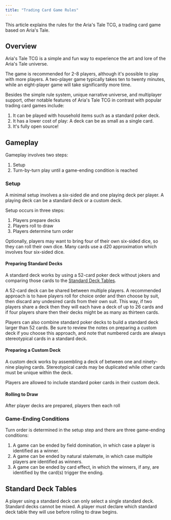 ```yaml
---
title: "Trading Card Game Rules"
---
```


This article explains the rules for the Aria's Tale TCG, a trading card game based on Aria's Tale.

## Overview

Aria's Tale TCG is a simple and fun way to experience the art and lore of the Aria's Tale universe.

The game is recommended for 2-8 players, although it's possible to play with more players. A two-player game typically takes ten to twenty minutes, while an eight-player game will take significantly more time.

Besides the simple rule system, unique narrative universe, and multiplayer support, other notable features of Aria's Tale TCG in contrast with popular trading card games include:

1. It can be played with household items such as a standard poker deck.
2. It has a lower cost of play: A deck can be as small as a single card.
3. It's fully open source!

## Gameplay

Gameplay involves two steps:

1. Setup
2. Turn-by-turn play until a game-ending condition is reached

### Setup

A minimal setup involves a six-sided die and one playing deck per player. A playing deck can be a standard deck or a custom deck.

Setup occurs in three steps:

1. Players prepare decks
2. Players roll to draw
3. Players determine turn order

Optionally, players may want to bring four of their own six-sided dice, so they can roll their own dice. Many cards use a d20 approximation which involves four six-sided dice.

#### Preparing Standard Decks

A standard deck works by using a 52-card poker deck without jokers and comparing those cards to the [Standard Deck Tables](#standard-deck-tables).

A 52-card deck can be shared between multiple players. A recommended approach is to have players roll for choice order and then choose by suit, then discard any undesired cards from their own suit. This way, if two players share a deck then they will each have a deck of up to 26 cards and if four players share then their decks might be as many as thirteen cards.

Players can also combine standard poker decks to build a standard deck larger than 52 cards. Be sure to review the notes on preparing a custom deck if you choose this approach, and note that numbered cards are always stereotypical cards in a standard deck.

#### Preparing a Custom Deck

A custom deck works by assembling a deck of between one and ninety-nine playing cards. Stereotypical cards may be duplicated while other cards must be unique within the deck.

Players are allowed to include standard poker cards in their custom deck.

#### Rolling to Draw

After player decks are prepared, players then each roll

### Game-Ending Conditions

Turn order is determined in the setup step and there are three game-ending conditions:

1. A game can be ended by field domination, in which case a player is identified as a winner.
2. A game can be ended by natural stalemate, in which case multiple players are identified as winners.
3. A game can be ended by card effect, in which the winners, if any, are identified by the card(s) trigger the ending.

## Standard Deck Tables

A player using a standard deck can only select a single standard deck. Standard decks cannot be mixed. A player must declare which standard deck table they will use before rolling to draw begins.
